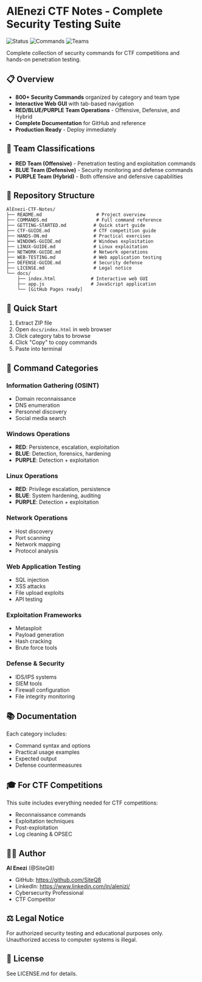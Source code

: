 # AlEnezi CTF Notes - Complete Security Testing Suite

![Status](https://img.shields.io/badge/Status-Active-brightgreen)
![Commands](https://img.shields.io/badge/Commands-800+-blue)
![Teams](https://img.shields.io/badge/Teams-RED%2FBLUE%2FPURPLE-red)

Complete collection of security commands for CTF competitions and hands-on penetration testing.

## 📋 Overview

- **800+ Security Commands** organized by category and team type
- **Interactive Web GUI** with tab-based navigation
- **RED/BLUE/PURPLE Team Operations** - Offensive, Defensive, and Hybrid
- **Complete Documentation** for GitHub and reference
- **Production Ready** - Deploy immediately

## 🎯 Team Classifications

- **RED Team (Offensive)** - Penetration testing and exploitation commands
- **BLUE Team (Defensive)** - Security monitoring and defense commands
- **PURPLE Team (Hybrid)** - Both offensive and defensive capabilities

## 📁 Repository Structure

```
AlEnezi-CTF-Notes/
├── README.md                    # Project overview
├── COMMANDS.md                  # Full command reference
├── GETTING-STARTED.md          # Quick start guide
├── CTF-GUIDE.md                # CTF competition guide
├── HANDS-ON.md                 # Practical exercises
├── WINDOWS-GUIDE.md            # Windows exploitation
├── LINUX-GUIDE.md              # Linux exploitation
├── NETWORK-GUIDE.md            # Network operations
├── WEB-TESTING.md              # Web application testing
├── DEFENSE-GUIDE.md            # Security defense
├── LICENSE.md                  # Legal notice
└── docs/
    ├── index.html             # Interactive web GUI
    ├── app.js                 # JavaScript application
    └── [GitHub Pages ready]
```

## 🚀 Quick Start

1. Extract ZIP file
2. Open `docs/index.html` in web browser
3. Click category tabs to browse
4. Click "Copy" to copy commands
5. Paste into terminal

## 📖 Command Categories

### Information Gathering (OSINT)
- Domain reconnaissance
- DNS enumeration
- Personnel discovery
- Social media search

### Windows Operations
- **RED**: Persistence, escalation, exploitation
- **BLUE**: Detection, forensics, hardening
- **PURPLE**: Detection + exploitation

### Linux Operations  
- **RED**: Privilege escalation, persistence
- **BLUE**: System hardening, auditing
- **PURPLE**: Detection + exploitation

### Network Operations
- Host discovery
- Port scanning
- Network mapping
- Protocol analysis

### Web Application Testing
- SQL injection
- XSS attacks
- File upload exploits
- API testing

### Exploitation Frameworks
- Metasploit
- Payload generation
- Hash cracking
- Brute force tools

### Defense & Security
- IDS/IPS systems
- SIEM tools
- Firewall configuration
- File integrity monitoring

## 📚 Documentation

Each category includes:
- Command syntax and options
- Practical usage examples
- Expected output
- Defense countermeasures

## 🎓 For CTF Competitions

This suite includes everything needed for CTF competitions:
- Reconnaissance commands
- Exploitation techniques
- Post-exploitation
- Log cleaning & OPSEC

## 👨‍💻 Author

**Al Enezi** (@SiteQ8)
- GitHub: https://github.com/SiteQ8
- LinkedIn: https://www.linkedin.com/in/alenizi/
- Cybersecurity Professional
- CTF Competitor

## ⚖️ Legal Notice

For authorized security testing and educational purposes only.
Unauthorized access to computer systems is illegal.

## 📝 License

See LICENSE.md for details.

